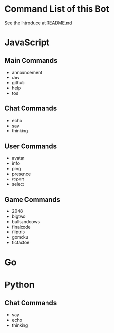 # Command List of this Bot
See the Introduce at [README.md](../README.md)

# JavaScript

## Main Commands
* announcement
* dev
* github
* help
* tos

## Chat Commands
* echo
* say
* thinking

## User Commands
* avatar
* info
* ping
* presence
* report
* select

## Game Commands
* 2048
* bigtwo
* bullsandcows
* finalcode
* fliptrip
* gomoku
* tictactoe

# Go

# Python

## Chat Commands
* say
* echo
* thinking
